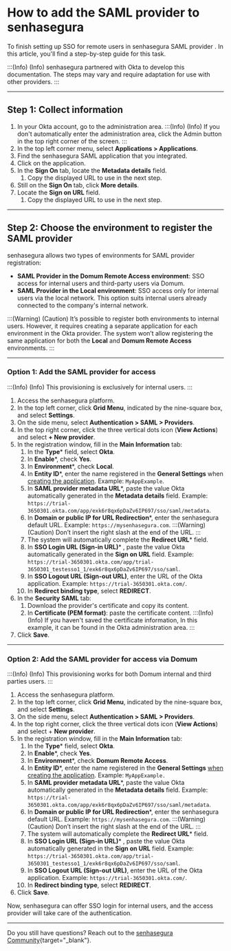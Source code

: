 # How to add the SAML provider to senhasegura

To finish setting up SSO for remote users in senhasegura SAML provider . In this article, you'll find a step-by-step guide for this task.

:::(Info) (Info)
senhasegura partnered with Okta to develop this documentation. The steps may vary and require adaptation for use with other providers.
:::

* * *
## Step 1: Collect information

1. In your Okta account, go to the administration area. 
:::(Info) (Info)
If you don't automatically enter the administration area, click the Admin button in the top right corner of the screen.
:::
2. In the top left corner menu, select **Applications > Applications**.
3. Find the senhasegura SAML application that you integrated.
4. Click on the application.
5. In the **Sign On** tab, locate the **Metadata details** field.
    1. Copy the displayed URL to use in the next step.
6. Still on the **Sign On** tab, click **More details**.
7. Locate the **Sign on URL** field.
    1. Copy the displayed URL to use in the next step. 

* * *
## Step 2: Choose the environment to register the SAML provider

senhasegura allows two types of environments for SAML provider registration:

* **SAML Provider in the Domum Remote Access environment**: SSO access for internal users and third-party users via Domum.
* **SAML Provider in the Local environment**: SSO access only for internal users via the local network. This option suits internal users already connected to the company's internal network.

:::(Warning) (Caution)
It’s possible to register both environments to internal users. However, it requires creating a separate application for each environment in the Okta provider. The system won’t allow registering the same application for both the **Local** and **Domum Remote Access** environments.
:::

* * *

### Option 1: Add the SAML provider for access

:::(Info) (Info)
This provisioning is exclusively for internal users.
:::

1. Access the senhasegura platform.
2. In the top left corner, click **Grid Menu**, indicated by the nine-square box, and select **Settings**.
3. On the side menu, select **Authentication > SAML > Providers**.
4. In the top right corner, click the three vertical dots icon (**View Actions**) and select **+ New provider**.
5. In the registration window, fill in the **Main Information** tab:
    1. In the **Type*** field, select **Okta**.
    2. In **Enable***, check **Yes**.
    3. In **Environment***, check **Local**.
    4. In **Entity ID***, enter the name registered in the **General Settings** when [creating the application](/v3-32/docs/administration-how-to-create-a-saml-application-with-okta). Example: ```MyAppExample```.
    5. In **SAML provider metadata URL***, paste the value Okta automatically generated in the **Metadata details** field. Example: ```https://trial-3650301.okta.com/app/exk6r8qx6pDaZv6IP697/sso/saml/metadata```.
    6. In **Domain or public IP for URL Redirection***, enter the senhasegura default URL. Example: ```https://mysenhasegura.com```. 
    :::(Warning) (Caution)
    Don’t insert the right slash at the end of the URL.
    :::
    7. The system will automatically complete the **Redirect URL*** field.
    8. In **SSO Login URL (Sign-in URL)*** , paste the value Okta automatically generated in the **Sign on URL** field. Example: ```https://trial-3650301.okta.com/app/trial-3650301_testesso1_1/exk6r8qx6pDaZv6IP697/sso/saml```.
    9. In  **SSO Logout URL (Sign-out URL)**, enter the URL of the Okta application. Example: ```https://trial-3650301.okta.com/```.
    10. In  **Redirect binding type**, select **REDIRECT**.
6. In the **Security SAML** tab:
    1. Download the provider's certificate and copy its content.
    2. In **Certificate (PEM format)**: paste the certificate content.
    :::(Info) (Info)
    If you haven't saved the certificate information, In this example, it can be found in the Okta administration area.
    ::: 
8. Click **Save**.

* * *
### Option 2: Add the SAML provider for access via Domum

:::(Info) (Info)
This provisioning works for both Domum internal and third parties users.
:::

1. Access the senhasegura platform.
2. In the top left corner, click **Grid Menu**, indicated by the nine-square box, and select **Settings**.
3. On the side menu, select **Authentication > SAML > Providers**.
4. In the top right corner, click the three vertical dots icon (**View Actions**) and select + **New provider**.
5. In the registration window, fill in the **Main Information** tab:
    1. In the **Type*** field, select **Okta**.
    2. In **Enable***, check **Yes**.
    3. In **Environment***, check **Domum Remote Access**.
    4. In **Entity ID***, enter the name registered in the **General Settings** [when creating the application](/v3-32/docs/administration-how-to-create-a-saml-application-with-okta). Example: ```MyAppExample.```
    5. In **SAML provider metadata URL***, paste the value Okta automatically generated in the **Metadata details** field. Example: ```https://trial-3650301.okta.com/app/exk6r8qx6pDaZv6IP697/sso/saml/metadata```.
    6. In **Domain or public IP for URL Redirection***, enter the senhasegura default URL. Example: ```https://mysenhasegura.com```. 
    :::(Warning) (Caution)
    Don’t insert the right slash at the end of the URL.
    :::
    7. The system will automatically complete the **Redirect URL*** field.
    8. In **SSO Login URL (Sign-in URL)*** , paste the value Okta automatically generated in the **Sign on URL** field. Example: ```https://trial-3650301.okta.com/app/trial-3650301_testesso1_1/exk6r8qx6pDaZv6IP697/sso/saml```.
    9. In  **SSO Logout URL (Sign-out URL)**, enter the URL of the Okta application. Example: ```https://trial-3650301.okta.com/```.
    10. In  **Redirect binding type**, select **REDIRECT**.
6. Click **Save**.

Now, senhasegura can offer SSO login for internal users, and the access provider will take care of the authentication.

* * *
Do you still have questions? Reach out to the [senhasegura Community](https://community.senhasegura.io/){target="_blank"}.

